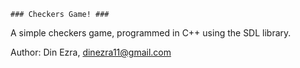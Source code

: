     ### Checkers Game! ###
A simple checkers game, programmed in C++ using the SDL library.

Author: Din Ezra, dinezra11@gmail.com
